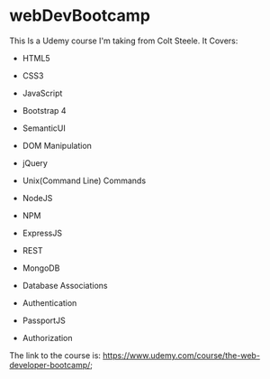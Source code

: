 # webDevBootcamp
This Is a Udemy course I'm taking from Colt Steele. It Covers:

 - HTML5

 - CSS3

 - JavaScript

 - Bootstrap 4

 - SemanticUI

 - DOM Manipulation

 - jQuery

 - Unix(Command Line) Commands

 - NodeJS

 - NPM

 - ExpressJS

 - REST

 - MongoDB

 - Database Associations

 - Authentication

 - PassportJS

 - Authorization



The link to the course is: https://www.udemy.com/course/the-web-developer-bootcamp/;